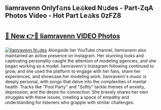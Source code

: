 ## Iiamravenn Onlyf𝚊ns Le𝚊ked N𝚞des - Part-ZqA Photos Video - Hot Part Le𝚊ks 0zFZ8

# <h2><a href="http://ac4540.deff.icu/?id=Iiamravenn">🔗 New 👉🔴 Iiamravenn VIDEO Photos</a></h2>

[![Iiamravenn N𝚞des](https://i.imgur.com/rIISA9y.gif)](http://ac4540.deff.icu/?id=Iiamravenn)
Alongside her YouTube channel, Iiamravenn also maintained an active presence on Instagram. Her stunning looks and captivating personality caught the attention of modeling agencies, and she began working as a model. Iiamravenn's Instagram following continued to grow, and she used the platform to engage with her fans, share her experiences, and showcase her modeling work. Iiamravenn's music is deeply personal, with songs that delve into the complexities of mental health. Tracks like "Pool Party" and "Softly" tackle themes of anxiety, depression, and the desire for connection. She bravely shares her own struggles with these issues, creating a space of empathy and understanding for listeners who grapple with similar challenges.
